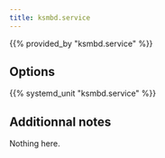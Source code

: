 ```yaml
---
title: ksmbd.service
---
```


{{% provided_by "ksmbd.service" %}}

## Options

{{% systemd_unit "ksmbd.service" %}}

## Additionnal notes

Nothing here.